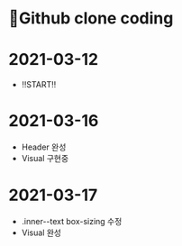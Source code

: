# 📃Github clone coding

# 2021-03-12
- ‼START‼

# 2021-03-16
- Header 완성
- Visual 구현중

# 2021-03-17
- .inner--text box-sizing 수정
- Visual 완성